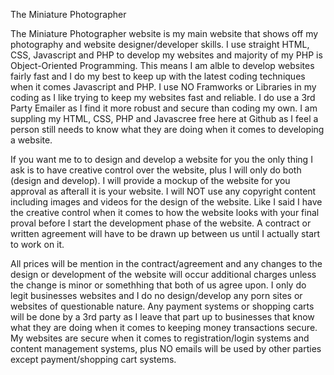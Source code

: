 The Miniature Photographer

The Miniature Photographer website is my main website that shows off my photography and website designer/developer skills. I use straight HTML, CSS, Javascript and PHP to develop my websites and
majority of my PHP is Object-Oriented Programming. This means I am alble to develop websites fairly fast and I do my best to keep up with the latest coding techniques when it comes Javascript
and PHP. I use NO Framworks or Libraries in my coding as I like trying to keep my websites fast and reliable. I do use a 3rd Party Emailer as I find it more robust and secure than coding my own. I 
am suppling my HTML, CSS, PHP and Javascree free here at Github as I feel a person still needs to know what they are doing when it comes to developing a website. 

If you want me to to design and develop a website for you the only thing I ask is to have creative control over the website, plus I will only do both (design and develop). I will provide 
a mockup of the website for you approval as afterall it is your website. I will NOT use any copyright content including images and videos for the design of the website. Like I said I 
have the creative control when it comes to how the website looks with your final proval before I start the development phase of the website. A contract or written agreement will have 
to be drawn up between us until I actually start to work on it. 

All prices will be mention in the contract/agreement and any changes to the design or development of the website will occur additional charges unless the change is minor or somethhing that
both of us agree upon. I only do legit businesses websites and I do no design/develop any porn sites or websites of questionable nature. Any payment systems or shopping carts will be done 
by a 3rd party as I leave that part up to businesses that know what they are doing when it comes to keeping money transactions secure. My websites are secure when it comes to
registration/login systems and content management systems, plus NO emails will be used by other parties except payment/shopping cart systems. 
